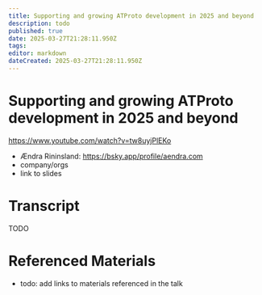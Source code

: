 ```yaml
---
title: Supporting and growing ATProto development in 2025 and beyond
description: todo
published: true
date: 2025-03-27T21:28:11.950Z
tags: 
editor: markdown
dateCreated: 2025-03-27T21:28:11.950Z
---
```


# Supporting and growing ATProto development in 2025 and beyond
https://www.youtube.com/watch?v=tw8uyjPlEKo
- Ændra Rininsland: https://bsky.app/profile/aendra.com
- company/orgs
- link to slides

# Transcript
TODO

# Referenced Materials
- todo: add links to materials referenced in the talk